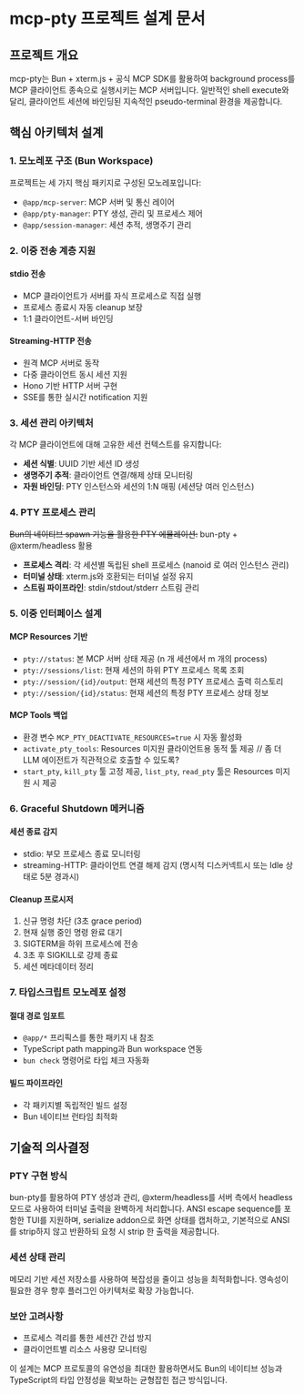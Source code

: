 # mcp-pty 프로젝트 설계 문서

## 프로젝트 개요

mcp-pty는 Bun + xterm.js + 공식 MCP SDK를 활용하여 background process를 MCP 클라이언트 종속으로 실행시키는 MCP 서버입니다. 일반적인 shell execute와 달리, 클라이언트 세션에 바인딩된 지속적인 pseudo-terminal 환경을 제공합니다.

## 핵심 아키텍처 설계

### 1. 모노레포 구조 (Bun Workspace)

프로젝트는 세 가지 핵심 패키지로 구성된 모노레포입니다:

- `@app/mcp-server`: MCP 서버 및 통신 레이어
- `@app/pty-manager`: PTY 생성, 관리 및 프로세스 제어
- `@app/session-manager`: 세션 추적, 생명주기 관리

### 2. 이중 전송 계층 지원

#### stdio 전송

- MCP 클라이언트가 서버를 자식 프로세스로 직접 실행
- 프로세스 종료시 자동 cleanup 보장
- 1:1 클라이언트-서버 바인딩

#### Streaming-HTTP 전송

- 원격 MCP 서버로 동작
- 다중 클라이언트 동시 세션 지원
- Hono 기반 HTTP 서버 구현
- SSE를 통한 실시간 notification 지원

### 3. 세션 관리 아키텍처

각 MCP 클라이언트에 대해 고유한 세션 컨텍스트를 유지합니다:

- **세션 식별**: UUID 기반 세션 ID 생성
- **생명주기 추적**: 클라이언트 연결/해제 상태 모니터링
- **자원 바인딩**: PTY 인스턴스와 세션의 1:N 매핑 (세션당 여러 인스턴스)

### 4. PTY 프로세스 관리

~~Bun의 네이티브 spawn 기능을 활용한 PTY 에뮬레이션:~~
bun-pty + @xterm/headless 활용

- **프로세스 격리**: 각 세션별 독립된 shell 프로세스 (nanoid 로 여러 인스턴스 관리)
- **터미널 상태**: xterm.js와 호환되는 터미널 설정 유지
- **스트림 파이프라인**: stdin/stdout/stderr 스트림 관리

### 5. 이중 인터페이스 설계

#### MCP Resources 기반

- `pty://status`: 본 MCP 서버 상태 제공 (n 개 세션에서 m 개의 process)
- `pty://sessions/list`: 현재 세션의 하위 PTY 프로세스 목록 조회
- `pty://session/{id}/output`: 현재 세션의 특정 PTY 프로세스 출력 히스토리
- `pty://session/{id}/status`: 현재 세션의 특정 PTY 프로세스 상태 정보

#### MCP Tools 백업

- 환경 변수 `MCP_PTY_DEACTIVATE_RESOURCES=true` 시 자동 활성화
- `activate_pty_tools`: Resources 미지원 클라이언트용 동적 툴 제공 // 좀 더 LLM 에이전트가 직관적으로 호출할 수 있도록?
- `start_pty`, `kill_pty` 툴 고정 제공, `list_pty`, `read_pty` 툴은 Resources 미지원 시 제공

### 6. Graceful Shutdown 메커니즘

#### 세션 종료 감지

- stdio: 부모 프로세스 종료 모니터링
- streaming-HTTP: 클라이언트 연결 해제 감지 (명시적 디스커넥트시 또는 Idle 상태로 5분 경과시)

#### Cleanup 프로시저

1. 신규 명령 차단 (3초 grace period)
2. 현재 실행 중인 명령 완료 대기
3. SIGTERM을 하위 프로세스에 전송
4. 3초 후 SIGKILL로 강제 종료
5. 세션 메타데이터 정리

### 7. 타입스크립트 모노레포 설정

#### 절대 경로 임포트

- `@app/*` 프리픽스를 통한 패키지 내 참조
- TypeScript path mapping과 Bun workspace 연동
- `bun check` 명령어로 타입 체크 자동화

#### 빌드 파이프라인

- 각 패키지별 독립적인 빌드 설정
- Bun 네이티브 런타임 최적화

## 기술적 의사결정

### PTY 구현 방식

bun-pty를 활용하여 PTY 생성과 관리, @xterm/headless를 서버 측에서 headless 모드로 사용하여 터미널 출력을 완벽하게 처리합니다. ANSI escape sequence를 포함한 TUI를 지원하며, serialize addon으로 화면 상태를 캡처하고, 기본적으로 ANSI를 strip하지 않고 반환하되 요청 시 strip 한 출력을 제공합니다.

### 세션 상태 관리

메모리 기반 세션 저장소를 사용하여 복잡성을 줄이고 성능을 최적화합니다. 영속성이 필요한 경우 향후 플러그인 아키텍처로 확장 가능합니다.

### 보안 고려사항

- 프로세스 격리를 통한 세션간 간섭 방지
- 클라이언트별 리소스 사용량 모니터링

이 설계는 MCP 프로토콜의 유연성을 최대한 활용하면서도 Bun의 네이티브 성능과 TypeScript의 타입 안정성을 확보하는 균형잡힌 접근 방식입니다.
